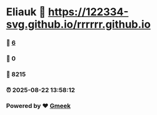 # Eliauk :link: https://122334-svg.github.io/rrrrrr.github.io 
### :page_facing_up: [6](https://122334-svg.github.io/rrrrrr.github.io/tag.html) 
### :speech_balloon: 0 
### :hibiscus: 8215 
### :alarm_clock: 2025-08-22 13:58:12 
### Powered by :heart: [Gmeek](https://github.com/Meekdai/Gmeek)

